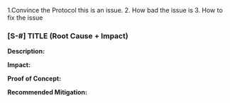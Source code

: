 1.Convince the Protocol this is an issue.
2. How bad the issue is
3. How to fix the issue

### [S-#] TITLE (Root Cause + Impact)

**Description:** 

**Impact:** 

**Proof of Concept:**

**Recommended Mitigation:** 